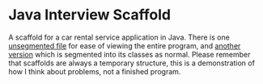 # Java Interview Scaffold
 A scaffold for a car rental service application in Java. There is one [unsegmented file](UnsegmentedScaffoldForInterview.java) for ease of viewing the entire program, and [another version](src/main) which is segmented into its classes as normal. Please remember that scaffolds are always a temporary structure, this is a demonstration of how I think about problems, not a finished program.
